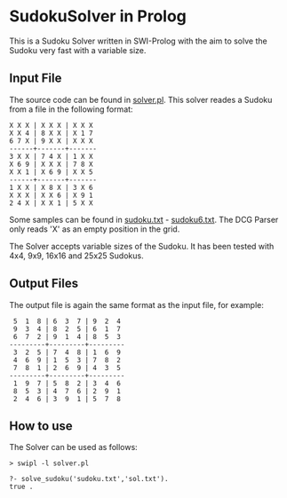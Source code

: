 # SudokuSolver in Prolog

This is a Sudoku Solver written in SWI-Prolog with the aim to solve the Sudoku very fast with a variable size.

## Input File

The source code can be found in [solver.pl](solver.pl). This solver reades a Sudoku from a file in the following format:

```
X X X | X X X | X X X 
X X 4 | 8 X X | X 1 7 
6 7 X | 9 X X | X X X 
------+-------+------- 
3 X X | 7 4 X | 1 X X 
X 6 9 | X X X | 7 8 X 
X X 1 | X 6 9 | X X 5 
------+-------+------- 
1 X X | X 8 X | 3 X 6 
X X X | X X 6 | X 9 1 
2 4 X | X X 1 | 5 X X
```
Some samples can be found in [sudoku.txt](sudoku.txt) - [sudoku6.txt](sudoku6.txt). The DCG Parser only reads 'X' as an empty position in the grid. 

The Solver accepts variable sizes of the Sudoku. It has been tested with 4x4, 9x9, 16x16 and 25x25 Sudokus.


## Output Files

The output file is again the same format as the input file, for example:

```
 5  1  8 | 6  3  7 | 9  2  4 
 9  3  4 | 8  2  5 | 6  1  7 
 6  7  2 | 9  1  4 | 8  5  3 
---------+---------+---------
 3  2  5 | 7  4  8 | 1  6  9 
 4  6  9 | 1  5  3 | 7  8  2 
 7  8  1 | 2  6  9 | 4  3  5 
---------+---------+---------
 1  9  7 | 5  8  2 | 3  4  6 
 8  5  3 | 4  7  6 | 2  9  1 
 2  4  6 | 3  9  1 | 5  7  8 

```


## How to use

The Solver can be used as follows:

```
> swipl -l solver.pl

?- solve_sudoku('sudoku.txt','sol.txt').
true .
```
